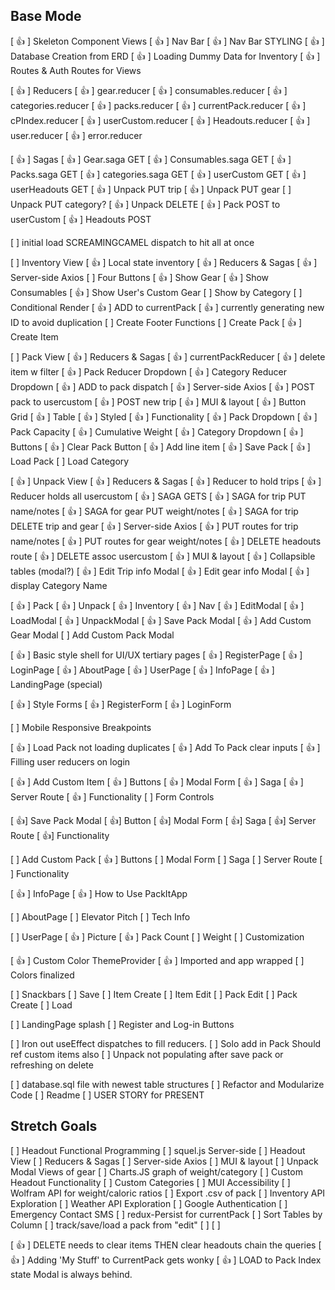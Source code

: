 ## Base Mode
[ 👍 ] Skeleton Component Views
[ 👍 ] Nav Bar 
  [ 👍 ] Nav Bar STYLING
[ 👍 ] Database Creation from ERD
[ 👍 ] Loading Dummy Data for Inventory
[ 👍 ] Routes & Auth Routes for Views
<!--  -->
[ 👍 ] Reducers
  [ 👍 ] gear.reducer
  [ 👍 ] consumables.reducer
  [ 👍 ] categories.reducer
  [ 👍 ] packs.reducer
  [ 👍 ] currentPack.reducer
  [ 👍 ] cPIndex.reducer
  [ 👍 ] userCustom.reducer
  [ 👍 ] Headouts.reducer
  [ 👍 ] user.reducer
  [ 👍 ] error.reducer

  <!--  -->
[ 👍 ] Sagas
  [ 👍 ] Gear.saga GET
  [ 👍 ] Consumables.saga GET
  [ 👍 ] Packs.saga GET
  [ 👍 ] categories.saga GET
  [ 👍 ] userCustom GET
  [ 👍 ] userHeadouts GET
  [ 👍 ] Unpack PUT trip
  [ 👍 ] Unpack PUT gear
  [ ] Unpack PUT category?
  [ 👍 ] Unpack DELETE
  [ 👍 ] Pack POST to userCustom
  [ 👍 ] Headouts POST 

  [ ] initial load SCREAMINGCAMEL dispatch to hit all at once
  
<!--  -->
[ ] Inventory View
  [ 👍 ] Local state inventory
  [ 👍 ] Reducers & Sagas
  [ 👍 ] Server-side Axios
  [ ] Four Buttons
    [ 👍 ] Show Gear
    [ 👍 ] Show Consumables
    [ 👍 ] Show User's Custom Gear
    [ ] Show by Category
      [ ] Conditional Render
  [ 👍 ] ADD to currentPack
    [ 👍 ] currently generating new ID to avoid duplication
[ ] Create Footer Functions
    [ ] Create Pack
    [ 👍 ] Create Item

<!--  -->
[ ] Pack View
  [ 👍 ] Reducers & Sagas
    [ 👍 ] currentPackReducer
    [ 👍 ] delete item w filter
    [ 👍 ] Pack Reducer Dropdown
    [ 👍 ] Category Reducer Dropdown
    [ 👍 ] ADD to pack dispatch
  [ 👍 ] Server-side Axios
    [ 👍 ] POST pack to usercustom
    [ 👍 ] POST new trip 
  [ 👍 ] MUI & layout
    [ 👍 ] Button Grid
    [ 👍 ] Table
    [ 👍 ] Styled
  [ 👍 ] Functionality
    [ 👍 ] Pack Dropdown
    [ 👍 ] Pack Capacity
    [ 👍 ] Cumulative Weight
    [ 👍 ] Category Dropdown
  [ 👍 ] Buttons
    [ 👍 ] Clear Pack Button
    [ 👍 ] Add line item
    [ 👍 ] Save Pack
    [ 👍 ] Load Pack
      [ ] Load Category

<!--  -->
[ 👍 ] Unpack View
  [ 👍 ] Reducers & Sagas
    [ 👍 ] Reducer to hold trips
    [ 👍 ] Reducer holds all usercustom
    [ 👍 ] SAGA GETS
    [ 👍 ] SAGA for trip PUT name/notes
    [ 👍 ] SAGA for gear PUT weight/notes
    [ 👍 ] SAGA for trip DELETE
      trip and gear
  [ 👍 ] Server-side Axios
    [ 👍 ] PUT routes for trip name/notes
    [ 👍 ] PUT routes for gear weight/notes
    [ 👍 ] DELETE headouts route
    [ 👍 ] DELETE assoc usercustom
  [ 👍 ] MUI & layout
    [ 👍 ] Collapsible tables (modal?)
    [ 👍 ] Edit Trip info Modal
    [ 👍 ] Edit gear info Modal
    [ 👍 ] display Category Name
  

<!-- Styling! --> 
  [ 👍 ] Pack
  [ 👍 ] Unpack
  [ 👍 ] Inventory
  [ 👍 ] Nav
  [ 👍 ] EditModal
  [ 👍 ] LoadModal
  [ 👍 ] UnpackModal
  [ 👍 ] Save Pack Modal
  [ 👍 ] Add Custom Gear Modal
  [ ] Add Custom Pack Modal

[ 👍 ] Basic style shell for UI/UX
  tertiary pages
  [ 👍 ] RegisterPage
  [ 👍 ] LoginPage
  [ 👍 ] AboutPage
  [ 👍 ] UserPage
  [ 👍 ] InfoPage
  [ 👍 ] LandingPage (special)

[ 👍 ] Style Forms
  [ 👍 ] RegisterForm
  [ 👍 ] LoginForm

  [ ] Mobile Responsive Breakpoints

<!-- Functional stuff -->
[ 👍 ] Load Pack not loading duplicates
[ 👍 ] Add To Pack clear inputs
[ 👍 ] Filling user reducers on login

[ 👍 ] Add Custom Item
  [ 👍 ] Buttons
  [ 👍 ] Modal Form
  [ 👍 ] Saga
  [ 👍 ] Server Route
  [ 👍 ] Functionality
  [ ] Form Controls

[ 👍] Save Pack Modal
  [ 👍] Button
  [ 👍] Modal Form
  [ 👍] Saga
  [ 👍] Server Route
  [ 👍] Functionality

<!-- Final Sprint -->
<!-- Content -->
[ ] Add Custom Pack
  [ 👍 ] Buttons
  [ ] Modal Form
  [ ] Saga
  [ ] Server Route
  [ ] Functionality

[ 👍 ] InfoPage
  [ 👍 ] How to Use PackItApp

[ ] AboutPage
  [ ] Elevator Pitch
  [ ] Tech Info

[ ] UserPage
  [ 👍 ] Picture
  [ 👍 ] Pack Count
  [ ] Weight
  [ ] Customization

<!-- Styling -->
[ 👍 ] Custom Color ThemeProvider
  [ 👍 ] Imported and app wrapped
  [ ] Colors finalized

[ ] Snackbars
  [ ] Save
  [ ] Item Create
  [ ] Item Edit
  [ ] Pack Edit
  [ ] Pack Create
  [ ] Load

[ ] LandingPage splash
  [ ] Register and Log-in Buttons

<!-- Bugs -->
[ ] Iron out useEffect dispatches to fill reducers. 
[ ] Solo add in Pack
  Should ref custom items also
[ ] Unpack not populating after save pack or refreshing on delete

<!-- Put a bow on it -->
[ ] database.sql file with newest table structures
[ ] Refactor and Modularize Code
[ ] Readme
[ ] USER STORY for PRESENT
<!--  -->


## Stretch Goals
[ ] Headout Functional Programming
  [ ] squel.js Server-side
[ ] Headout View
  [ ] Reducers & Sagas
  [ ] Server-side Axios
  [ ] MUI & layout
[ ] Unpack Modal Views of gear
  [ ] Charts.JS graph of weight/category
[ ] Custom Headout Functionality
[ ] Custom Categories
[ ] MUI Accessibility
[ ] Wolfram API for weight/caloric ratios
[ ] Export .csv of pack
[ ] Inventory API Exploration
[ ] Weather API Exploration
[ ] Google Authentication
[ ] Emergency Contact SMS 
[ ] redux-Persist for     currentPack
[ ] Sort Tables by Column
[ ] track/save/load a
pack from "edit"
[ ]
[ ]


<!-- Cleared Bugs -->
[ 👍 ] DELETE needs to clear items
    THEN clear headouts
    chain the queries
[ 👍 ] Adding 'My Stuff' to
    CurrentPack gets wonky
[ 👍 ] LOAD to Pack Index state
    Modal is always behind.